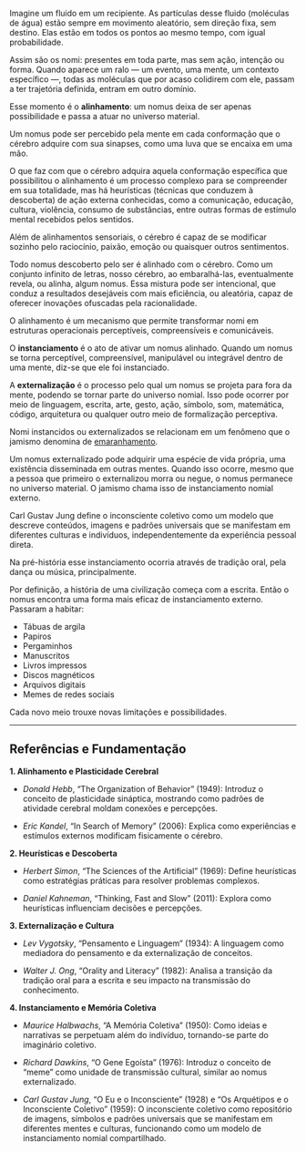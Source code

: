 Imagine um fluido em um recipiente.
As partículas desse fluido (moléculas de água) estão sempre em movimento aleatório, sem direção fixa, sem destino.
Elas estão em todos os pontos ao mesmo tempo, com igual probabilidade.

Assim são os nomi: presentes em toda parte, mas sem ação, intenção ou forma.
Quando aparece um ralo — um evento, uma mente, um contexto específico —, todas as moléculas que por acaso colidirem com ele, passam a ter trajetória definida, entram em outro domínio.

Esse momento é o **alinhamento**:
um nomus deixa de ser apenas possibilidade e passa a atuar no universo material.

Um nomus pode ser percebido pela mente em cada conformação que o cérebro adquire com sua sinapses, como uma luva que se encaixa em uma mão. 

O que faz com que o cérebro adquira aquela conformação específica que possibilitou o alinhamento é um processo complexo para se compreender em sua totalidade, mas há heurísticas (técnicas que conduzem à descoberta) de ação externa conhecidas, como a comunicação, educação, cultura, violência, consumo de substâncias, entre outras formas de estímulo mental recebidos pelos sentidos.

Além de alinhamentos sensoriais, o cérebro é capaz de se modificar sozinho pelo raciocínio, paixão, emoção ou quaisquer outros sentimentos.

Todo nomus descoberto pelo ser é alinhado com o cérebro. Como um conjunto infinito de letras, nosso cérebro, ao embaralhá-las, eventualmente revela, ou alinha, algum nomus. Essa mistura pode ser intencional, que conduz a resultados desejáveis com mais eficiência, ou aleatória, capaz de oferecer inovações ofuscadas pela racionalidade.

O alinhamento é um mecanismo que permite transformar nomi em estruturas operacionais perceptíveis, compreensíveis e comunicáveis.

O **instanciamento** é o ato de ativar um nomus alinhado. Quando um nomus se torna perceptível, compreensível, manipulável ou integrável dentro de uma mente, diz-se que ele foi instanciado.

A **externalização** é o processo pelo qual um nomus se projeta para fora da mente, podendo se tornar parte do universo nomial. Isso pode ocorrer por meio de linguagem, escrita, arte, gesto, ação, símbolo, som, matemática, código, arquitetura ou qualquer outro meio de formalização perceptiva.

Nomi instancidos ou externalizados se relacionam em um fenômeno que o jamismo denomina de [emaranhamento](emaranhamento.md).

Um nomus externalizado pode adquirir uma espécie de vida própria, uma existência disseminada em outras mentes. Quando isso ocorre, mesmo que a pessoa que primeiro o externalizou morra ou negue, o nomus permanece no universo material. O jamismo chama isso de instanciamento nomial externo.

Carl Gustav Jung define o inconsciente coletivo como um modelo que descreve conteúdos, imagens e padrões universais que se manifestam em diferentes culturas e indivíduos, independentemente da experiência pessoal direta.

Na pré-história esse instanciamento ocorria através de tradição oral, pela dança ou música, principalmente.

Por definição, a história de uma civilização começa com a escrita. Então o nomus encontra uma forma mais eficaz de instanciamento externo.
Passaram a habitar:

-	Tábuas de argila
-	Papiros
-	Pergaminhos
-	Manuscritos
-	Livros impressos
-	Discos magnéticos
-	Arquivos digitais
-	Memes de redes sociais

Cada novo meio trouxe novas limitações e possibilidades.

 
---

## Referências e Fundamentação

**1. Alinhamento e Plasticidade Cerebral**

- *Donald Hebb*, “The Organization of Behavior” (1949): Introduz o conceito de plasticidade sináptica, mostrando como padrões de atividade cerebral moldam conexões e percepções.

- *Eric Kandel*, “In Search of Memory” (2006): Explica como experiências e estímulos externos modificam fisicamente o cérebro.

**2. Heurísticas e Descoberta**

- *Herbert Simon*, “The Sciences of the Artificial” (1969): Define heurísticas como estratégias práticas para resolver problemas complexos.

- *Daniel Kahneman*, “Thinking, Fast and Slow” (2011): Explora como heurísticas influenciam decisões e percepções.

**3. Externalização e Cultura**

- *Lev Vygotsky*, “Pensamento e Linguagem” (1934): A linguagem como mediadora do pensamento e da externalização de conceitos.

- *Walter J. Ong*, “Orality and Literacy” (1982): Analisa a transição da tradição oral para a escrita e seu impacto na transmissão do conhecimento.

**4. Instanciamento e Memória Coletiva**

- *Maurice Halbwachs*, “A Memória Coletiva” (1950): Como ideias e narrativas se perpetuam além do indivíduo, tornando-se parte do imaginário coletivo.

- *Richard Dawkins*, “O Gene Egoísta” (1976): Introduz o conceito de “meme” como unidade de transmissão cultural, similar ao nomus externalizado.

- *Carl Gustav Jung*, “O Eu e o Inconsciente” (1928) e “Os Arquétipos e o Inconsciente Coletivo” (1959): O inconsciente coletivo como repositório de imagens, símbolos e padrões universais que se manifestam em diferentes mentes e culturas, funcionando como um modelo de instanciamento nomial compartilhado.

